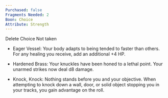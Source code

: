 ```yaml
---
Purchased: false
Fragments Needed: 2
Boon: Choice
Attribute: Strength
---
```

Delete Choice Not taken

- Eager Vessel: Your body adapts to being tended to faster than others. For any healing you receive, add an additional +4 HP.

- Hardened Brass: Your knuckles have been honed to a lethal point. Your unarmed strikes now deal d8 damage.

- Knock, Knock: Nothing stands before you and your objective. When attempting to knock down a wall, door, or solid object stopping you in your tracks, you gain advantage on the roll.